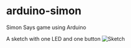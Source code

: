 arduino-simon
=============

Simon Says game using Arduino

A sketch with one LED and one button
![Sketch](https://raw2.github.com/unativ/arduino-simon/master/Sketch.png)
